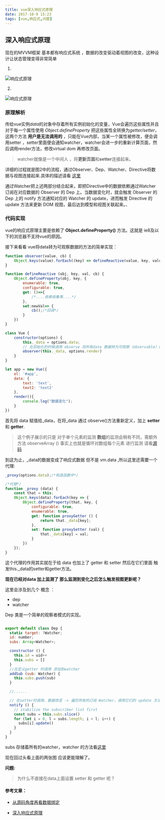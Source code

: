 ```yaml
---
title: vue深入响应式原理
date: 2017-10-9 15:23
tags: [vue,响应式,问题]
---
```

<!-- deleteAbove -->

## 深入响应式原理

现在的MVVM框架 基本都有响应式系统 ，数据的改变驱动着视图的改变，这种设计让状态管理变得非常简单
<!-- more -->
1.
![响应式原理](https://cn.vuejs.org/images/data.png)

2.
![响应式原理](http://static.galileo.xiaojukeji.com/static/tms/shield/vue-reactive.jpg)

### 原理解析
传给vue实例*data*的对象中存着所有实例初始化的变量，Vue会遍历这些属性并且对于每一个属性使用 *Object.defineProperty* 把这些属性全转换为*getter/setter*，这两个方法 **用户是无法调用的** ，只能在Vue内部，当某一个属性被修改，便会调用setter ，setter里面便会通知watcher，watcher会进一步的重新计算页面，然后调用render方法，修改virtual dom 再修改页面。
> watcher就像是一个中间人 ，将**更新页面**和**setter**连接起来。

详细的过程就是图2中的流程，通过Observer、Dep、Watcher、Directive将数据与视图连接起来.具体的描述请看        [这里](http://www.imooc.com/article/14466)


通过Watcher把上述两部分结合起来，即把Directive中的数据依赖通过Watcher订阅在对应数据的 Observer 的 Dep 上。当数据变化时，就会触发 Observer 的 Dep 上的 notify 方法通知对应的 Watcher 的 update，进而触发 Directive 的 update 方法来更新 DOM 视图，最后达到模型和视图关联起来。、


### 代码实现

vue的响应式原理主要是依赖了 **Object.defineProperty()** 方法。这就是 ie8及以下的浏览器不支持vue的原因。

接下来看看 vue将data转为可观察数据的方法的简单实现：
```js
function observer(value, cb) {
    Object.keys(value).forEach((key) => defineReactive(value, key, value[key] , cb))
}

function defineReactive (obj, key, val, cb) {
    Object.defineProperty(obj, key, {
        enumerable: true,
        configurable: true,
        get: ()=>{
            /*....依赖收集等....*/
        },
        set:newVal=> {
            cb();/*回调*/
        }
    })
}

class Vue {
    constructor(options) {
        this._data = options.data;
        // 在初始化的时候调用 observe 将所有data 数据转为可观察（observable）的
        observer(this._data, options.render)
    }
}

let app = new Vue({
    el: '#app',
    data: {
        text: 'text',
        text2: 'text2'
    },
    render(){
        console.log("数据变化");
    }
})

```
首先将 data 赋值给_data，在将_data 通过 observe()方法重新定义，加上 **setter** 和 **getter**.
> 这个例子展示的只是 对于单个元素的监测  **数组**的监测会稍有不同，需额外方法 observeArray () 事实上也就是循环对数组每个元素 进行监测 请看[源码](https://github.com/vuejs/vue/blob/dev/src/core/observer/index.js)


到这为止，_data的数据变成了响应式数据 但不是 vm.data ,所以这里还需要一个代理:
```js
_proxy(options.data);/*构造函数中*/

/*代理*/
function _proxy (data) {
    const that = this;
    Object.keys(data).forEach(key => {
        Object.defineProperty(that, key, {
            configurable: true,
            enumerable: true,
            get: function proxyGetter () {
                return that._data[key];
            },
            set: function proxySetter (val) {
                that._data[key] = val;
            }
        })
    });
}

```
这个代理的作用其实就在于给 data 也加上了 getter  和  setter  然后在它们里面 触发this._data的setter和getter方法。


**现在已经对data 加上监测了  那么监测到变化之后怎么触发视图更新呢？**

这里会涉及到几个 概念 ：
- dep
- watcher

Dep 类是一个简单的观察者模式的实现。

```js

export default class Dep {
  static target: ?Watcher;
  id: number;
  subs: Array<Watcher>;

  constructor () {
    this.id = uid++
    this.subs = []
  }
  //在定义getter 时调用 添加到watcher
  addSub (sub: Watcher) {
    this.subs.push(sub)
  }

  //......

  // 在setter时调用，数据改变 -> 遍历所有的订阅 Watcher，调用它们的 update 方法
  notify () {
    // stabilize the subscriber list first
    const subs = this.subs.slice()
    for (let i = 0, l = subs.length; i < l; i++) {
      subs[i].update()
    }
  }
}

```
subs 存储着所有的watcher，watcher 的方法看[这里](http://www.imooc.com/article/14468)


现在回过头看上面的两张图 应该更能理解了。

**问题:**
> 为什么不直接在data上面设置 setter 和 getter 呢？

#### 参考文章：
- [从源码角度再看数据绑定](https://github.com/answershuto/learnVue/blob/master/docs/%E4%BB%8E%E6%BA%90%E7%A0%81%E8%A7%92%E5%BA%A6%E5%86%8D%E7%9C%8B%E6%95%B0%E6%8D%AE%E7%BB%91%E5%AE%9A.MarkDown)

- [深入响应式原理](http://www.imooc.com/article/14466)
